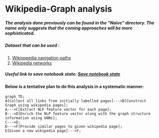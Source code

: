 # Wikipedia-Graph analysis
##### The analysis done previously can be found in the "Naive" directory. The name only suggests that the coming approaches will be more sophisticated.<br>
##### Dataset that can be used : 
1. [Wikispeedia navigation paths](https://snap.stanford.edu/data/wikispeedia.html)
2. [Wikipedia networks](https://snap.stanford.edu/data/wikipedia-article-networks.html)

##### Useful link to save notebook state: [Save notebook state](https://stackoverflow.com/questions/34342155/how-to-pickle-or-store-jupyter-ipython-notebook-session-for-later)
#### Below is a tentative plan to do this analysis in a systematic manner:
```mermaid
graph TD;
A[Collect all links from initially labelled pages]--->B[Construct Graph using wikipedia pages];
A--->C[Extract NLP feature vector for each page];
B--->D[Enrich the NLP feature vector along with the graph structure information using GNNs];
C--->D;
D--->F[Provide similar pages to given wikipedia page];
E[Given a new wikipedia page]--->F;

```
